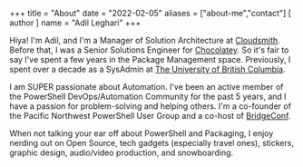+++
title = "About"
date = "2022-02-05"
aliases = ["about-me","contact"]
[ author ]
  name = "Adil Leghari"
+++

Hiya! I'm Adil, and I'm a Manager of Solution Architecture at [Cloudsmith](https://cloudsmith.com/). Before that, I was a Senior Solutions Engineer for [Chocolatey](https://chocolatey.org/). So it's fair to say I've spent a few years in the Package Management space. Previously, I spent over a decade as a SysAdmin at [The University of British Columbia](https://www.ubc.ca/).

I am SUPER passionate about Automation. I've been an active member of the PowerShell DevOps/Automation Community for the past 5 years, and I have a passion for problem-solving and helping others. I'm a co-founder of the Pacific Northwest PowerShell User Group and a co-host of [BridgeConf](https://www.twitch.tv/bridgeconf). 

When not talking your ear off about PowerShell and Packaging, I enjoy nerding out on Open Source, tech gadgets (especially travel ones), stickers, graphic design, audio/video production, and snowboarding.